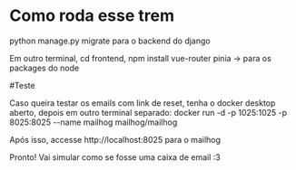 # Como roda esse trem

python manage.py migrate para o backend do django 

Em outro terminal, cd frontend, npm install vue-router pinia -> para os packages do node


#Teste

Caso queira testar os emails com link de reset, tenha o docker desktop aberto, depois em outro terminal separado: docker run -d -p 1025:1025 -p 8025:8025 --name mailhog mailhog/mailhog

Após isso, accesse http://localhost:8025 para o mailhog

Pronto! Vai simular como se fosse uma caixa de email :3


